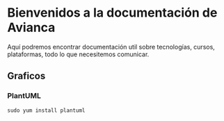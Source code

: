 # Bienvenidos a la documentación de Avianca

Aquí podremos encontrar documentación util sobre tecnologías, cursos, plataformas, todo lo que necesitemos comunicar.

## Graficos

### PlantUML

`sudo yum install plantuml`
